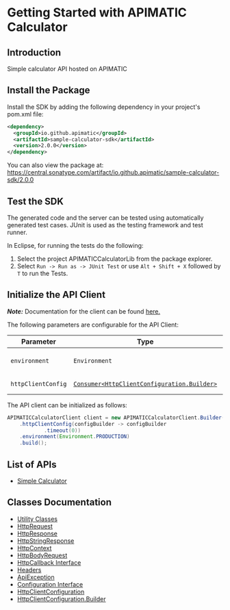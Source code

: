 
# Getting Started with APIMATIC Calculator

## Introduction

Simple calculator API hosted on APIMATIC

## Install the Package

Install the SDK by adding the following dependency in your project's pom.xml file:

```xml
<dependency>
  <groupId>io.github.apimatic</groupId>
  <artifactId>sample-calculator-sdk</artifactId>
  <version>2.0.0</version>
</dependency>
```

You can also view the package at:
https://central.sonatype.com/artifact/io.github.apimatic/sample-calculator-sdk/2.0.0

## Test the SDK

The generated code and the server can be tested using automatically generated test cases.
JUnit is used as the testing framework and test runner.

In Eclipse, for running the tests do the following:

1. Select the project APIMATICCalculatorLib from the package explorer.
2. Select `Run -> Run as -> JUnit Test` or use `Alt + Shift + X` followed by `T` to run the Tests.

## Initialize the API Client

**_Note:_** Documentation for the client can be found [here.](https://www.github.com/sufyankhanrao/calculator-sdk-java-sdk/tree/2.0.0/doc/client.md)

The following parameters are configurable for the API Client:

| Parameter | Type | Description |
|  --- | --- | --- |
| `environment` | `Environment` | The API environment. <br> **Default: `Environment.PRODUCTION`** |
| `httpClientConfig` | [`Consumer<HttpClientConfiguration.Builder>`](https://www.github.com/sufyankhanrao/calculator-sdk-java-sdk/tree/2.0.0/doc/http-client-configuration-builder.md) | Set up Http Client Configuration instance. |

The API client can be initialized as follows:

```java
APIMATICCalculatorClient client = new APIMATICCalculatorClient.Builder()
    .httpClientConfig(configBuilder -> configBuilder
            .timeout(0))
    .environment(Environment.PRODUCTION)
    .build();
```

## List of APIs

* [Simple Calculator](https://www.github.com/sufyankhanrao/calculator-sdk-java-sdk/tree/2.0.0/doc/controllers/simple-calculator.md)

## Classes Documentation

* [Utility Classes](https://www.github.com/sufyankhanrao/calculator-sdk-java-sdk/tree/2.0.0/doc/utility-classes.md)
* [HttpRequest](https://www.github.com/sufyankhanrao/calculator-sdk-java-sdk/tree/2.0.0/doc/http-request.md)
* [HttpResponse](https://www.github.com/sufyankhanrao/calculator-sdk-java-sdk/tree/2.0.0/doc/http-response.md)
* [HttpStringResponse](https://www.github.com/sufyankhanrao/calculator-sdk-java-sdk/tree/2.0.0/doc/http-string-response.md)
* [HttpContext](https://www.github.com/sufyankhanrao/calculator-sdk-java-sdk/tree/2.0.0/doc/http-context.md)
* [HttpBodyRequest](https://www.github.com/sufyankhanrao/calculator-sdk-java-sdk/tree/2.0.0/doc/http-body-request.md)
* [HttpCallback Interface](https://www.github.com/sufyankhanrao/calculator-sdk-java-sdk/tree/2.0.0/doc/http-callback-interface.md)
* [Headers](https://www.github.com/sufyankhanrao/calculator-sdk-java-sdk/tree/2.0.0/doc/headers.md)
* [ApiException](https://www.github.com/sufyankhanrao/calculator-sdk-java-sdk/tree/2.0.0/doc/api-exception.md)
* [Configuration Interface](https://www.github.com/sufyankhanrao/calculator-sdk-java-sdk/tree/2.0.0/doc/configuration-interface.md)
* [HttpClientConfiguration](https://www.github.com/sufyankhanrao/calculator-sdk-java-sdk/tree/2.0.0/doc/http-client-configuration.md)
* [HttpClientConfiguration.Builder](https://www.github.com/sufyankhanrao/calculator-sdk-java-sdk/tree/2.0.0/doc/http-client-configuration-builder.md)

